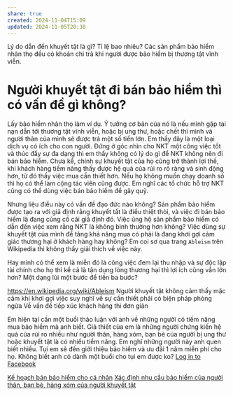 ```yaml
---
share: true
created: 2024-11-04T15:09
updated: 2024-11-05T20:30
---
```

Lý do dẫn đến khuyết tật là gì? Tỉ lệ bao nhiêu?
Các sản phẩm bảo hiểm nhân thọ đều có khoản chi trả khi người được bảo hiểm bị thương tật vĩnh viễn. 

# Người khuyết tật đi bán bảo hiểm thì có vấn đề gì không? 
Lấy bảo hiểm nhân thọ làm ví dụ. Ý tưởng cơ bản của nó là nếu mình gặp tai nạn dẫn tới thương tật vĩnh viễn, hoặc bị ung thư, hoặc chết thì mình và người thân của mình sẽ được trả một số tiền lớn. Em thấy đây là một loại dịch vụ có ích cho con người. Đứng ở góc nhìn cho NKT một công việc tốt và thúc đẩy sự đa dạng thì em thấy không có lý do gì để NKT không nên đi bán bảo hiểm. Chưa kể, chính sự khuyết tật của họ cũng trở thành lợi thế, khi khách hàng tiềm năng thấy được hệ quả của rủi ro rõ ràng và sinh động hơn, từ đó thấy việc mua cần thiết hơn. Nếu họ không muốn chạy doanh số thì họ có thể làm cộng tác viên cũng được. Em nghĩ các tổ chức hỗ trợ NKT cũng có thể dùng việc bán bảo hiểm để gây quỹ.

Nhưng liệu điều này có vấn đề đạo đức nào không? Sản phẩm bảo hiểm được tạo ra với giả định rằng khuyết tất là điều thiệt thòi, và việc đi bán bảo hiểm là đang củng cố cái giả định đó. Việc ủng hộ sản phẩm bảo hiểm có dẫn đến việc xem rằng NKT là không bình thường hơn không? Việc dùng sự khuyết tật của mình để tăng khả năng mua có phải là đang khơi gợi cảm giác thương hại ở khách hàng hay không? Em coi sơ qua trang `Ableism` trên Wikipedia thì không thấy giải thích về việc này.

Hay mình có thể xem là miễn đó là công việc đem lại thu nhập và sự độc lập tài chính cho họ thì kể cả là tận dụng lòng thương hại thì lợi ích cũng vẫn lớn hơn? Một dạng lùi một bước để tiến ba bước?

https://en.wikipedia.org/wiki/Ableism
Người khuyết tật không cảm thấy mặc cảm khi 
khơi gợi việc suy nghĩ về sự cần thiết phải có biện pháp phòng ngừa
Về vấn đề tiếp xúc khách hàng thì đơn giản 




Em hiện tại cần một buổi thảo luận với anh về những người có tiềm năng mua bảo hiểm mà anh biết. Giả thiết của em là những người chứng kiến hệ quả của rủi ro nhiều như người thân, hàng xóm, bạn bè của người bị ung thư hoặc khuyết tật là có nhiều tiềm năng. Em nghĩ những người này anh quen biết nhiều. Tụi em sẽ đến giới thiệu bảo hiểm và ưu đãi 1 năm miễn phí cho họ. Không biết anh có dành một buổi cho tụi em được ko?
[Log in to Facebook](https://www.facebook.com/groups/435488508882765/pending_posts/571568648608083/)

[Kế hoạch bán bảo hiểm cho cá nhân](../../K%E1%BA%BF%20ho%E1%BA%A1ch/K%E1%BA%BF%20ho%E1%BA%A1ch%20b%C3%A1n%20b%E1%BA%A3o%20hi%E1%BB%83m%20cho%20c%C3%A1%20nh%C3%A2n.md)
[Xác định nhu cầu bảo hiểm của người thân, bạn bè, hàng xóm của người khuyết tật](../../Nghi%C3%AAn%20c%E1%BB%A9u%20ng%C6%B0%E1%BB%9Di%20d%C3%B9ng/X%C3%A1c%20%C4%91%E1%BB%8Bnh%20nhu%20c%E1%BA%A7u%20b%E1%BA%A3o%20hi%E1%BB%83m%20c%E1%BB%A7a%20ng%C6%B0%E1%BB%9Di%20th%C3%A2n,%20b%E1%BA%A1n%20b%C3%A8,%20h%C3%A0ng%20x%C3%B3m%20c%E1%BB%A7a%20ng%C6%B0%E1%BB%9Di%20khuy%E1%BA%BFt%20t%E1%BA%ADt.md)